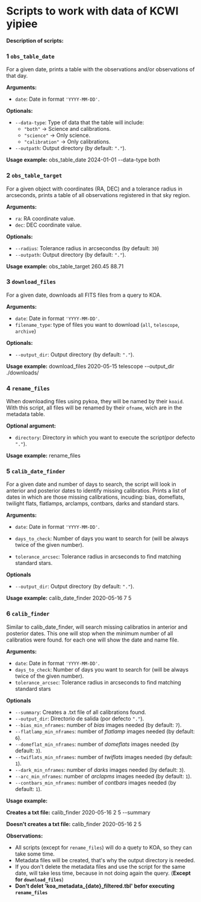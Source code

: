 # Scripts to work with data of KCWI yipiee #

**Description of scripts:**

### 1 **`obs_table_date`**  
For a given date, prints a table with the observations and/or observations of that day.

 **Arguments:**
- `date`: Date in format `'YYYY-MM-DD'`.

 **Optionals:**
- `--data-type`: Type of data that the table will include:
    - `"both"` → Science and calibrations.
    - `"science"` → Only science.
    - `"calibration"` → Only calibrations.
- `--outpath`: Output directory (by default: `"."`).

 **Usage example:**
obs_table_date 2024-01-01 --data-type both



### 2 **`obs_table_target`**
For a given object with coordinates (RA, DEC) and a tolerance radius in arcseconds, prints a table of all observations registered in that sky region.

 **Arguments:**
- `ra`: RA coordinate value.
- `dec`: DEC coordinate value.

 **Optionals:**
- `--radius`: Tolerance radius in arcsecondss (by default: `30`)
- `--outpath`: Output directory (by default: `"."`).

 **Usage example:**
obs_table_target 260.45 88.71



### 3 **`download_files`**
For a given date, downloads all FITS files from a query to KOA.

 **Arguments:**
- `date`: Date in format `'YYYY-MM-DD'`.
- `filename_type`: type of files you want to download (`all`, `telescope`, `archive`)

 **Optionals:**
- `--output_dir`: Output directory (by default: `"."`).

 **Usage example:**
download_files 2020-05-15 telescope --output_dir ./downloads/



### 4 **`rename_files`**
When downloading files using pykoa, they will be named by their `koaid`. With this script, all files will be renamed by their `ofname`, wich are in the metadata table.

 **Optional argument:**
 - `directory`: Directory in which you want to execute the script(por defecto `"."`). 

 **Usage example:**
rename_files



### 5 **`calib_date_finder`**
For a given date and number of days to search, the script will look in anterior and posterior dates to identify missing calibratios. Prints a list of dates in which are those missing calibrations, incuding: bias, domeflats, twilight flats, flatlamps, arclamps, contbars, darks and standard stars.

 **Arguments:**
- `date`: Date in format `'YYYY-MM-DD'`.
- `days_to_check`: Number of days you want to search for (will be always twice of the given number).

- `tolerance_arcsec`: Tolerance radius in arcseconds to find matching standard stars.

 **Optionals**
- `--output_dir`: Output directory (by default: `"."`).

 **Usage example:**
calib_date_finder 2020-05-16 7 5



### 6 **`calib_finder`**
Similar to calib_date_finder, will search missing calibratios in anterior and posterior dates. This one will stop when the minimum number of all calibratios were found. for each one will show the date and name file.

 **Arguments:**
- `date`: Date in format `'YYYY-MM-DD'`.
- `days_to_check`: Number of days you want to search for (will be always twice of the given number).
- `tolerance_arcsec`: Tolerance radius in arcseconds to find matching standard stars

 **Optionals**
- `--summary`: Creates a .txt file of all calibrations found. 
- `--output_dir`: Directorio de salida (por defecto `"."`).
- `--bias_min_nframes`: number of *bias* images needed (by default: `7`). 
- `--flatlamp_min_nframes`: number of *flatlamp* images needed (by default: `6`).
- `--domeflat_min_nframes`: number of *domeflats* images needed (by default: `3`).
- `--twiflats_min_nframes`: number of *twiflats* images needed (by default: `1`).
- `--dark_min_nframes`: number of *darks* images needed (by default: `3`).
- `--arc_min_nframes`: number of *arclapms* images needed (by default: `1`).
- `--contbars_min_nframes`: number of *contbars* images needed (by default: `1`).

 **Usage example:**

**Creates a txt file:**    calib_finder 2020-05-16 2 5 --summary

**Doesn't creates a txt file:**    calib_finder 2020-05-16 2 5


 **Observations:**
- All scripts (except for `rename_files`) will do a quety to KOA, so they can take some time.
- Metadata files will be created, that's why the output directory is needed.
- If you don't delete the metadata files and use the script for the same date, will take less time, because in not doing again the query. (**Except for `download_files`**)
- **Don't delet 'koa_metadata_{date}_filtered.tbl' befor executing `rename_files`**
